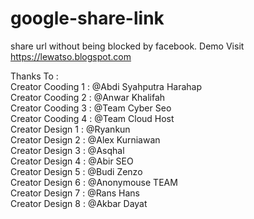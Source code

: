# google-share-link
share url without being blocked by facebook. Demo Visit https://lewatso.blogspot.com

Thanks To :<br/>
Creator Cooding 1 : @Abdi Syahputra Harahap<br/>
Creator Cooding 2 : @Anwar Khalifah<br/>
Creator Cooding 3 : @Team Cyber Seo<br/>
Creator Cooding 4 : @Team Cloud Host<br/>
Creator Design 1 : @Ryankun<br/>
Creator Design 2 : @Alex Kurniawan<br/>
Creator Design 3 : @Asqhal<br/>
Creator Design 4 : @Abir SEO<br/>
Creator Design 5 : @Budi Zenzo<br/>
Creator Design 6 : @Anonymouse TEAM<br/>
Creator Design 7 : @Rans Hans<br/>
Creator Design 8 : @Akbar Dayat<br/>

